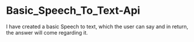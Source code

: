 # Basic_Speech_To_Text-Api
I have created a basic Speech to text, which the user can say and in return, the answer will come regarding it.


